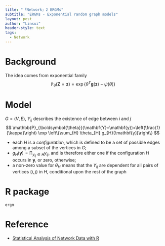 ```yaml
---
title: "「Network」2 ERGMs"
subtitle: "ERGMs - Exponential random graph models"
layout: post
author: "Linsui"
header-style: text
tags:
  - Network
---
```


# Background

The idea comes from exponential family
$$
\mathbb{P}_{\theta}(\mathbf{Z}=\mathbf{z})=\exp \left\{\theta^{T} \mathbf{g}(\mathbf{z})-\psi(\theta)\right\}
$$


# Model

$G=(V,E)$, $Y_{ij}$ describes the existence of edge between $i$ and $j$
$$
\mathbb{P}_{\boldsymbol{\theta}}(\mathbf{Y}=\mathbf{y})=\left(\frac{1}{\kappa}\right) \exp \left\{\sum_{H} \theta_{H} g_{H}(\mathbf{y})\right\}
$$

- each $H$ is a *configuration*, which is defined to be a set of possible edges among a subset of the vertices in $G$;
- $g_{H}(\mathbf{y})=\prod_{y_{i j} \in H} y_{i j},$ and is therefore either one if the configuration $H$ occurs in $\mathbf{y},$ or zero, otherwise;
- a non-zero value for $\theta_{H}$ means that the $Y_{i j}$ are dependent for all pairs of vertices $\{i, j\}$ in $H,$ conditional upon the rest of the graph

# R package

`ergm`

# Reference

-  [Statistical Analysis of Network Data with R](https://www.springer.com/gp/book/9781493909834)
